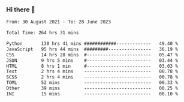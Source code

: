 ### Hi there 👋

<!--
**dominoto/dominoto** is a ✨ _special_ ✨ repository because its `README.md` (this file) appears on your GitHub profile.

Here are some ideas to get you started:

- 🔭 I’m currently working on ...
- 🌱 I’m currently learning ...
- 👯 I’m looking to collaborate on ...
- 🤔 I’m looking for help with ...
- 💬 Ask me about ...
- 📫 How to reach me: ...
- 😄 Pronouns: ...
- ⚡ Fun fact: ...
-->
<!--START_SECTION:waka-->

```txt
From: 30 August 2021 - To: 28 June 2023

Total Time: 264 hrs 31 mins

Python       130 hrs 41 mins ############-------------   49.40 %
JavaScript   95 hrs 44 mins  #########----------------   36.19 %
CSS          14 hrs 28 mins  #------------------------   05.47 %
JSON         9 hrs 5 mins    #------------------------   03.44 %
HTML         8 hrs 1 min     #------------------------   03.03 %
Text         2 hrs 4 mins    -------------------------   00.78 %
SCSS         2 hrs 4 mins    -------------------------   00.78 %
TOML         52 mins         -------------------------   00.33 %
Other        39 mins         -------------------------   00.25 %
INI          15 mins         -------------------------   00.10 %
```

<!--END_SECTION:waka-->
